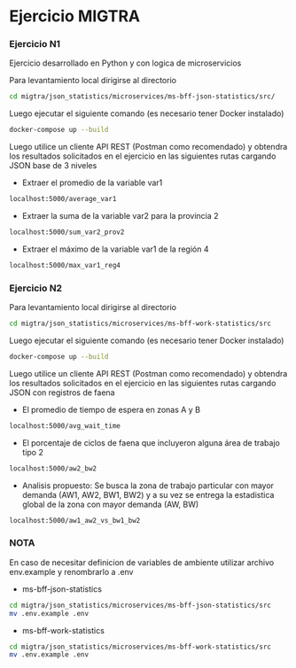 # Ejercicio MIGTRA

### Ejercicio N1

Ejercicio desarrollado en Python y con logica de microservicios

Para levantamiento local dirigirse al directorio 

```sh
cd migtra/json_statistics/microservices/ms-bff-json-statistics/src/
```
Luego ejecutar el siguiente comando (es necesario tener Docker instalado)

```sh
docker-compose up --build
```

Luego utilice un cliente API REST (Postman como recomendado) y obtendra los resultados solicitados en el ejercicio en las siguientes rutas cargando JSON base de 3 niveles

- Extraer el promedio de la variable var1 
```sh
localhost:5000/average_var1
```
- Extraer la suma de la variable var2 para la provincia 2
```sh
localhost:5000/sum_var2_prov2
```
- Extraer el máximo de la variable var1 de la región 4
```sh
localhost:5000/max_var1_reg4
```

### Ejercicio N2

Para levantamiento local dirigirse al directorio 

```sh
cd migtra/json_statistics/microservices/ms-bff-work-statistics/src
```
Luego ejecutar el siguiente comando (es necesario tener Docker instalado)

```sh
docker-compose up --build
```

Luego utilice un cliente API REST (Postman como recomendado) y obtendra los resultados solicitados en el ejercicio en las siguientes rutas cargando JSON con registros de faena

- El promedio de tiempo de espera en zonas A y B
```sh
localhost:5000/avg_wait_time
```

- El porcentaje de ciclos de faena que incluyeron alguna área de trabajo tipo 2
```sh
localhost:5000/aw2_bw2
```
- Analisis propuesto: Se busca la zona de trabajo particular con mayor demanda (AW1, AW2, BW1, BW2) y a su vez se entrega la estadistica global de la zona con mayor demanda (AW, BW)
```sh
localhost:5000/aw1_aw2_vs_bw1_bw2
```

### NOTA

En caso de necesitar definicion de variables de ambiente utilizar archivo env.example y renombrarlo a .env

- ms-bff-json-statistics

```sh
cd migtra/json_statistics/microservices/ms-bff-json-statistics/src
mv .env.example .env
```

- ms-bff-work-statistics

```sh
cd migtra/json_statistics/microservices/ms-bff-work-statistics/src
mv .env.example .env
```

